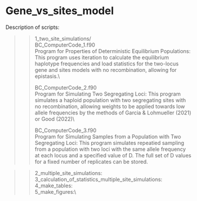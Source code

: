 # Gene_vs_sites_model
Description of scripts:
>>1_two_site_simulations/\
>>BC_ComputerCode_1.f90\
Program for Properties of Deterministic Equilibrium Populations: This program uses iteration to calculate the equilibrium haplotype frequencies and load statistics for the two-locus gene and sites models with no recombination, allowing for epistasis.\
>>
>>BC_ComputerCode_2.f90\
>>Program for Simulating Two Segregating Loci: This program simulates a haploid population with two segregating sites with no recombination, allowing weights to be applied towards low allele frequencies by the methods of Garcia & Lohmueller (2021) or Good (2022)\
>>
>>BC_ComputerCode_3.f90\
>>Program for Simulating Samples from a Population with Two Segregating Loci: This program simulates repeatied sampling from a population with two loci with the same allele frequency at each locus and a specified value of  D. The full set of D values for a fixed number of replicates can be stored.

>>2_multiple_site_simulations:\
>>3_calculation_of_statistics_multiple_site_simulations:\
>>4_make_tables:\
>>5_make_figures:\

